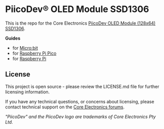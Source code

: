 # PiicoDev® OLED Module SSD1306

This is the repo for the Core Electronics [PiicoDev OLED Module (128x64) SSD1306](https://core-electronics.com.au/catalog/product/view/sku/CE07911).

**Guides**

- for [Micro:bit](https://core-electronics.com.au/tutorials/micro-bit/piicodev-oled-ssd1306-microbit-guide.html)
- for [Raspberry Pi Pico](https://core-electronics.com.au/tutorials/raspberry-pi-pico/piicodev-oled-ssd1306-raspberry-pi-pico-guide.html)
- for [Raspberry Pi](https://core-electronics.com.au/tutorials/raspberry-pi/piicodev-oled-ssd1306-raspberry-pi-guide.html)


## License
This project is open source - please review the LICENSE.md file for further licensing information.

If you have any technical questions, or concerns about licensing, please contact technical support on the [Core Electronics forums](https://forum.core-electronics.com.au/).

*\"PiicoDev\" and the PiicoDev logo are trademarks of Core Electronics Pty Ltd.*
